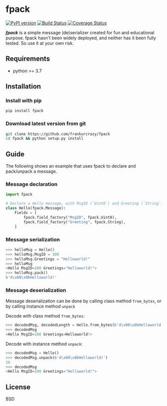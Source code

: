 # fpack

[![PyPI version](https://badge.fury.io/py/fpack.svg?kill_cache=1)](https://badge.fury.io/py/fpack)
[![Build Status](https://travis-ci.com/frankurcrazy/fpack.svg?branch=master&kill_cached=1)](https://travis-ci.com/frankurcrazy/fpack)
[![Coverage Status](https://coveralls.io/repos/github/frankurcrazy/fpack/badge.svg?branch=master&kill_cache=1)](https://coveralls.io/github/frankurcrazy/fpack?branch=master)

***fpack*** is a simple message (de)serializer created for fun and educational purpose.
fpack hasn't been widely deployed, and neither has it been fully tested. So use it at your own risk.

## Requirements
 - python >= 3.7

## Installation
### Install with pip
```bash
pip install fpack
```

### Download latest version from git
```bash
git clone https://github.com/frankurcrazy/fpack
cd fpack && python setup.py install
```

## Guide
The following shows an example that uses fpack to declare and pack/unpack a message.

### Message declaration
```python
import fpack

# Declare a Hello message, with MsgID (`Uint8`) and Greeting (`String`) field.
class Hello(fpack.Message):
    Fields = [
        fpack.field_factory("MsgID", fpack.Uint8),
        fpack.field_factory("Greeting", fpack.String),
    ]
```

### Message serialization
```python
>>> helloMsg = Hello()
>>> helloMsg.MsgID = 100
>>> helloMsg.Greetings = "Helloworld!"
>>> helloMsg
<Hello MsgID=100 Greetings="Helloworld!">
>>> helloMsg.pack()
b'd\x00\x0bHelloworld!'
```

### Message deserialization
Message deserialization can be done by calling class method `from_bytes`, or by calling instance method `unpack`

Decode with class method `from_bytes`:
```python
>>> decodedMsg, decodedLength = Hello.from_bytes(b'd\x00\x0bHelloworld!')   # using the byte-stream from previous example
>>> decodedMsg
<Hello MsgID=100 Greetings=Helloworld!>
```

Decode with instance method `unpack`:
```python
>>> decodedMsg = Hello()
>>> decodedMsg.unpack(b'd\x00\x0bHelloworld!')
16
>>> decodedMsg
<Hello MsgID=100 Greetings="Helloworld!">
```

## License
BSD
